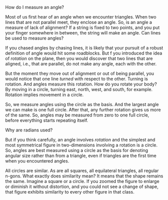 How do I measure an angle?

Most of us first hear of an angle when we encounter triangles. When two lines that are not parallel meet, they enclose an angle. So, is an angle a measure of lack of alignment? If a string is fixed to two points, and you put your finger somewhere in between, the string will make an angle. Can lines be used to measure angles?

If you chased angles by chasing lines, it is likely that your pursuit of a robust definition of angle would hit some roadblocks. But f you introduced the idea of _rotation_ on the plane, then you would discover that two lines that are aligned, i.e., that are parallel, do not make any angle, each with the other.

But the moment they move out of alignment or out of being parallel, you would notice that one line _turned_ with respect to the other. Turning is rotation. And angles measure this rotation. How do you rotate your body? By moving in a circle, turning east, north, west, and south, for example. Rotation implies movement in a circle.

So, we measure angles using the circle as the basis. And the largest angle we can make is one full circle. After that, any further rotation gives us more of the same. So, angles may be measured from zero to one full circle, before everything starts repeating itself.



Why are radians used?



But if you think carefully, an angle involves _rotation_ and the simplest and most symmetrical figure in two-dimensions involving a rotation is a circle. So, angles are best measured using a circle as the basis for denoting angular size rather than from a triangle, even if triangles are the first time when you encountered angles.

All circles are similar. As are all squares, all equilateral triangles, all regular n-gons. What exactly does similarity mean? It means that the shape remains the same. Imagine a square or a circle. If you zoomed the figure to enlarge or diminish it without distortion, and you could not see a change of shape, that figure exhibits similarity to every other figure in that class.
